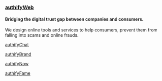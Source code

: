 ### [authifyWeb](https://authifyweb.com)

#### Bridging the digital trust gap between companies and consumers.


We design online tools and services to help consumers, prevent them from falling into scams and online frauds.

[authifyChat](https://chat.authifyweb.com/)

[authifyBrand](https://brand.authifyweb.com/)

[authifyNow](https://now.authifyweb.com)

[authifyFame](https://fame.authifyweb.com)
